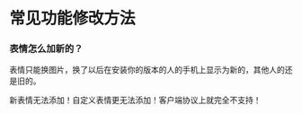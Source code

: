 # 常见功能修改方法

### 表情怎么加新的？ ###

表情只能换图片，换了以后在安装你的版本的人的手机上显示为新的，其他人的还是旧的。

新表情无法添加！自定义表情更无法添加！客户端协议上就完全不支持！